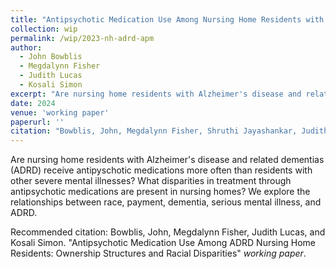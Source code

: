 ```yaml
---
title: "Antipsychotic Medication Use Among Nursing Home Residents with Alzheimer's Disease and Related Dementias: Ownership Structures and Racial Disparities"
collection: wip
permalink: /wip/2023-nh-adrd-apm
author:
  - John Bowblis
  - Megdalynn Fisher
  - Judith Lucas
  - Kosali Simon
excerpt: "Are nursing home residents with Alzheimer's disease and related dementias (ADRD) receive antipyschotic medications more often than residents with other severe mental illnesses? What disparities in treatment through antipsychotic medications are present in nursing homes? We explore the relationships between race, payment, dementia, serious mental illness, and ADRD."
date: 2024
venue: 'working paper'
paperurl: ''
citation: "Bowblis, John, Megdalynn Fisher, Shruthi Jayashankar, Judith Lucas, Kosali Simon. &quot;Antipsychotic Medication Use Among Nursing Home Residents with Alzheimer's Disease and Related Dementias: Ownership Structures and Racial Disparities.&quot; <i>work in progress</i>."
---
```

Are nursing home residents with Alzheimer's disease and related dementias (ADRD) receive antipyschotic medications more often than residents with other severe mental illnesses? What disparities in treatment through antipsychotic medications are present in nursing homes? We explore the relationships between race, payment, dementia, serious mental illness, and ADRD.

<!--- [Download paper here](http://academicpages.github.io/files/paper1.pdf) --->

Recommended citation: Bowblis, John, Megdalynn Fisher, Judith Lucas, and Kosali Simon. "Antipsychotic Medication Use Among ADRD Nursing Home Residents: Ownership Structures and Racial Disparities" <i>working paper</i>. 
